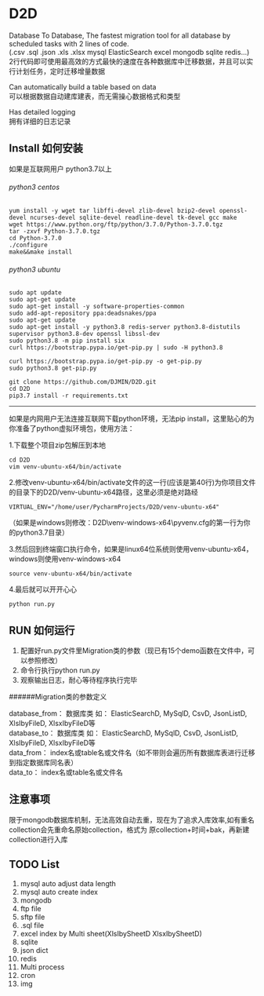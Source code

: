 # D2D
Database To Database, The fastest migration tool for all database by scheduled tasks with
2 lines of code.    
(.csv .sql .json .xls .xlsx mysql ElasticSearch excel mongodb sqlite redis...)    
2行代码即可使用最高效的方式最快的速度在各种数据库中迁移数据，并且可以实行计划任务，定时迁移增量数据

Can automatically build a table based on data    
可以根据数据自动建库建表，而无需操心数据格式和类型

Has detailed logging    
拥有详细的日志记录


## Install 如何安装

如果是互联网用户
python3.7以上

###### python3 centos
```shell script
yum install -y wget tar libffi-devel zlib-devel bzip2-devel openssl-devel ncurses-devel sqlite-devel readline-devel tk-devel gcc make 
wget https://www.python.org/ftp/python/3.7.0/Python-3.7.0.tgz
tar -zxvf Python-3.7.0.tgz
cd Python-3.7.0
./configure
make&&make install
```


###### python3 ubuntu
```shell script
sudo apt update
sudo apt-get update
sudo apt-get install -y software-properties-common
sudo add-apt-repository ppa:deadsnakes/ppa
sudo apt-get update
sudo apt-get install -y python3.8 redis-server python3.8-distutils supervisor python3.8-dev openssl libssl-dev
sudo python3.8 -m pip install six
curl https://bootstrap.pypa.io/get-pip.py | sudo -H python3.8

curl https://bootstrap.pypa.io/get-pip.py -o get-pip.py
sudo python3.8 get-pip.py 
```

    git clone https://github.com/DJMIN/D2D.git
    cd D2D
    pip3.7 install -r requirements.txt


---

如果是内网用户无法连接互联网下载python环境，无法pip install，这里贴心的为你准备了python虚拟环境包，使用方法：

1.下载整个项目zip包解压到本地

    cd D2D
    vim venv-ubuntu-x64/bin/activate
    
2.修改venv-ubuntu-x64/bin/activate文件的这一行(应该是第40行)为你项目文件的目录下的D2D/venv-ubuntu-x64路径，这里必须是绝对路经

    VIRTUAL_ENV="/home/user/PycharmProjects/D2D/venv-ubuntu-x64"
    
（如果是windows则修改：D2D\venv-windows-x64\pyvenv.cfg的第一行为你的python3.7目录）

    
3.然后回到终端窗口执行命令，如果是linux64位系统则使用venv-ubuntu-x64，windows则使用venv-windows-x64

    source venv-ubuntu-x64/bin/activate
    
4.最后就可以开开心心 

    python run.py
    
## RUN 如何运行

1. 配置好run.py文件里Migration类的参数（现已有15个demo函数在文件中，可以参照修改）
1. 命令行执行python run.py
1. 观察输出日志，耐心等待程序执行完毕

######Migration类的参数定义

database_from： 数据库类 如： ElasticSearchD, MySqlD, CsvD, JsonListD, XlsIbyFileD, XlsxIbyFileD等     
database_to： 数据库类 如： ElasticSearchD, MySqlD, CsvD, JsonListD, XlsIbyFileD, XlsxIbyFileD等    
data_from： index名或table名或文件名（如不带则会遍历所有数据库表进行迁移到指定数据库同名表）    
data_to： index名或table名或文件名  
    

## 注意事项

限于mongodb数据库机制，无法高效自动去重，现在为了追求入库效率,如有重名collection会先重命名原始collection，格式为 原collection+时间+bak，再新建collection进行入库

## TODO List 

1. mysql auto adjust data length
1. mysql auto create index
1. mongodb
1. ftp file
1. sftp file
1. .sql file
1. excel index by Multi sheet(XlsIbySheetD XlsxIbySheetD)
1. sqlite
1. json dict
1. redis
1. Multi process
1. cron
1. img